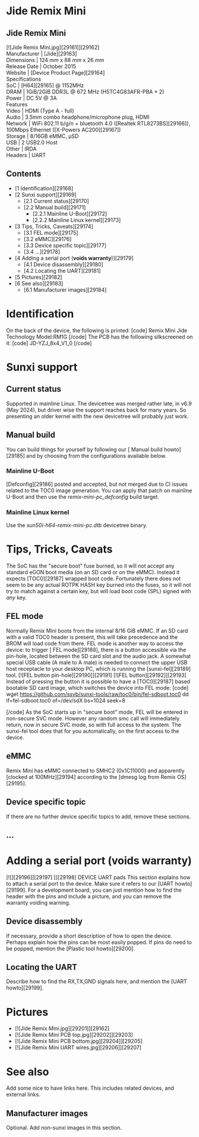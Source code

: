 # Jide Remix Mini
Jide Remix Mini  
---  
[![Jide Remix Mini.jpg][29161]][29162]  
Manufacturer |  [Jide][29163]  
Dimensions |  124 _mm_ x 88 _mm_ x 26 _mm_  
Release Date |  October 2015   
Website |  [Device Product Page][29164]  
Specifications   
SoC |  [H64][29165] @ 1152MHz   
DRAM |  1GiB/2GiB DDR3L @ 672 MHz (H5TC4G83AFR-PBA * 2)   
Power |  DC 5V @ 3A   
Features   
Video |  HDMI (Type A - full)   
Audio |  3.5mm combo headphone/microphone plug, HDMI   
Network |  WiFi 802.11 b/g/n + bluetooth 4.0 ([Realtek RTL8273BS][29166]), 100Mbps Ethernet ([X-Powers AC200][29167])   
Storage |  8/16GB eMMC, µSD   
USB |  2 USB2.0 Host   
Other |  IRDA   
Headers |  UART   
## Contents
  * [1 Identification][29168]
  * [2 Sunxi support][29169]
    * [2.1 Current status][29170]
    * [2.2 Manual build][29171]
      * [2.2.1 Mainline U-Boot][29172]
      * [2.2.2 Mainline Linux kernel][29173]
  * [3 Tips, Tricks, Caveats][29174]
    * [3.1 FEL mode][29175]
    * [3.2 eMMC][29176]
    * [3.3 Device specific topic][29177]
    * [3.4 ...][29178]
  * [4 Adding a serial port (**voids warranty**)][29179]
    * [4.1 Device disassembly][29180]
    * [4.2 Locating the UART][29181]
  * [5 Pictures][29182]
  * [6 See also][29183]
    * [6.1 Manufacturer images][29184]

# Identification
On the back of the device, the following is printed: 
[code] 
    Remix Mini
    Jide Technology Model:RM1G
[/code]
The PCB has the following silkscreened on it: 
[code] 
    JD-YZJ_8x4_V1_0
[/code]
# Sunxi support
## Current status
Supported in mainline Linux. The devicetree was merged rather late, in v6.9 (May 2024), but driver wise the support reaches back for many years. So presenting an older kernel with the new devicetree will probably just work. 
## Manual build
You can build things for yourself by following our [ Manual build howto][29185] and by choosing from the configurations available below. 
### Mainline U-Boot
[Defconfig][29186] posted and accepted, but not merged due to CI issues related to the TOC0 image generation. You can apply that patch on mainline U-Boot and then use the _remix-mini-pc_defconfig_ build target. 
### Mainline Linux kernel
Use the _sun50i-h64-remix-mini-pc.dtb_ devicetree binary. 
# Tips, Tricks, Caveats
The SoC has the "secure boot" fuse burned, so it will not accept any standard eGON boot media (on an SD card or on the eMMC). Instead it expects [TOC0][29187] wrapped boot code. Fortunately there does not seem to be any actual ROTPK HASH key burned into the fuses, so it will not try to match against a certain key, but will load boot code (SPL) signed with *any* key. 
## FEL mode
Normally Remix Mini boots from the internal 8/16 GiB eMMC. If an SD card with a valid TOC0 header is present, this will take precedence and the BROM will load code from there. FEL mode is another way to access the device: to trigger [ FEL mode][29188], there is a button accessible via the pin-hole, located between the SD card slot and the audio jack. A somewhat special USB cable (A male to A male) is needed to connect the upper USB host receptacle to your desktop PC, which is running the [sunxi-fel][29189] tool. 
[![FEL button pin-hole][29190]][29191] [![FEL button][29192]][29193]
Instead of pressing the button it is possible to have a [TOC0][29187] based bootable SD card image, which switches the device into FEL mode: 
[code] 
       wget <https://github.com/ssvb/sunxi-tools/raw/toc0/bin/fel-sdboot.toc0>
       dd if=fel-sdboot.toc0 of=/dev/sdX bs=1024 seek=8
    
[/code]
As the SoC starts up in "secure boot" mode, FEL will be entered in non-secure SVC mode. However any random smc call will immediately return, now in secure SVC mode, so with full access to the system. The sunxi-fel tool does that for you automatically, on the first access to the device. 
## eMMC
Remix Mini has eMMC connected to SMHC2 (0x1C11000) and apparently [clocked at 100MHz][29194] according to the [dmesg log from Remix OS][29195]. 
## Device specific topic
If there are no further device specific topics to add, remove these sections.
## ...
# Adding a serial port (**voids warranty**)
[![][29196]][29197]
[][29198]
DEVICE UART pads
This section explains how to attach a serial port to the device. Make sure it refers to our [UART howto][29199]. For a development board, you can just mention how to find the header with the pins and include a picture, and you can remove the warranty voiding warning.
## Device disassembly
If necessary, provide a short description of how to open the device. Perhaps explain how the pins can be most easily popped. If pins do need to be popped, mention the [Plastic tool howto][29200].
## Locating the UART
Describe how to find the RX,TX,GND signals here, and mention the [UART howto][29199].
# Pictures
  * [![Jide Remix Mini.jpg][29201]][29162]
  * [![Jide Remix Mini PCB top.jpg][29202]][29203]
  * [![Jide Remix Mini PCB bottom.jpg][29204]][29205]
  * [![Jide Remix Mini UART wires.jpg][29206]][29207]

# See also
Add some nice to have links here. This includes related devices, and external links.
## Manufacturer images
Optional. Add non-sunxi images in this section.
